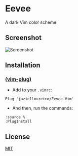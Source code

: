 # Eevee

A dark Vim color scheme

## Screenshot

![Screenshot](https://i.ibb.co/Rg0G6wT/screenshot.png)

## Installation

### [(vim-plug)](https://github.com/junegunn/vim-plug)

- Add to your `.vimrc`:

```vim
Plug 'jazielloureiro/Eevee-Vim'
```

- And then, run the commands:

```vim
:source %
:PlugInstall
```

## License

[MIT](https://github.com/jazielloureiro/Eevee-Vim/blob/master/LICENSE)
